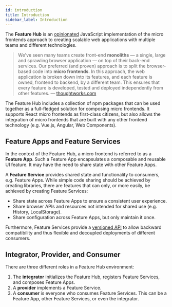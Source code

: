 ```yaml
---
id: introduction
title: Introduction
sidebar_label: Introduction
---
```


The **Feature Hub** is an [opinionated][our-requirements-for-micro-frontends]
JavaScript implementation of the micro frontends approach to creating scalable
web applications with multiple teams and different technologies.

> We've seen many teams create front-end **monoliths** — a single, large and
> sprawling browser application — on top of their back-end services. Our
> preferred (and proven) approach is to split the browser-based code into
> **micro frontends**. In this approach, the web application is broken down into
> its features, and each feature is owned, frontend to backend, by a different
> team. This ensures that every feature is developed, tested and deployed
> independently from other features. — [thoughtworks.com][thoughtworks]

The Feature Hub includes a collection of npm packages that can be used together
as a full-fledged solution for composing micro frontends. It supports React
micro frontends as first-class citizens, but also allows the integration of
micro frontends that are built with any other frontend technology (e.g. Vue.js,
Angular, Web Components).

## Feature Apps and Feature Services

In the context of the Feature Hub, a micro frontend is referred to as a
**Feature App**. Such a Feature App encapsulates a composable and reusable UI
feature. It may have the need to share state with other Feature Apps.

A **Feature Service** provides shared state and functionality to consumers, e.g.
Feature Apps. While simple code sharing should be achieved by creating
libraries, there are features that can only, or more easily, be achieved by
creating Feature Services:

- Share state across Feature Apps to ensure a consistent user experience.
- Share browser APIs and resources not intended for shared use (e.g. History,
  LocalStorage).
- Share configuration across Feature Apps, but only maintain it once.

Furthermore, Feature Services provide a [versioned
API][providing-a-versioned-api] to allow backward compatibility and thus
flexible and decoupled deployments of different consumers.

## Integrator, Provider, and Consumer

There are three different roles in a Feature Hub environment:

1.  The **integrator** initializes the Feature Hub, registers Feature Services,
    and composes Feature Apps.
2.  A **provider** implements a Feature Service.
3.  A **consumer** is everyone who consumes Feature Services. This can be a
    Feature App, other Feature Services, or even the integrator.

[our-requirements-for-micro-frontends]:
  /docs/getting-started/motivation#our-requirements-for-micro-frontends
[providing-a-versioned-api]:
  /docs/guides/writing-a-feature-service#providing-a-versioned-api
[thoughtworks]: https://www.thoughtworks.com/de/radar/techniques/micro-frontends
